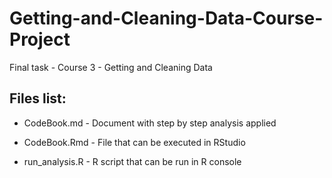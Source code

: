 # Getting-and-Cleaning-Data-Course-Project
Final task - Course 3 - Getting and Cleaning Data

## Files list:

- CodeBook.md - Document with step by step analysis applied
- CodeBook.Rmd - File that can be executed in RStudio

- run_analysis.R - R script that can be run in R console